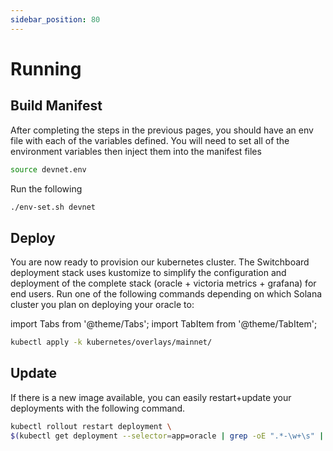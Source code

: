 ```yaml
---
sidebar_position: 80
---
```


# Running

## Build Manifest

After completing the steps in the previous pages, you should have an env file with each of the variables defined. You will need to set all of the environment variables then inject them into the manifest files

```bash
source devnet.env
```

Run the following

```bash
./env-set.sh devnet
```

## Deploy

You are now ready to provision our kubernetes cluster. The Switchboard deployment stack uses kustomize to simplify the configuration and deployment of the complete stack (oracle + victoria metrics + grafana) for end users. Run one of the following commands depending on which Solana cluster you plan on deploying your oracle to:

import Tabs from '@theme/Tabs';
import TabItem from '@theme/TabItem';

<Tabs>
<TabItem value="mainnet" label="Main-net" default>

```bash
kubectl apply -k kubernetes/overlays/mainnet/
```

</TabItem>
</Tabs>

## Update

If there is a new image available, you can easily restart+update your deployments with the following command.

```bash
kubectl rollout restart deployment \
$(kubectl get deployment --selector=app=oracle | grep -oE ".*-\w+\s" | tail +2)
```
